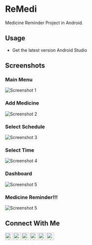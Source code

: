 # ReMedi

Medicine Reminder Project in Android.

## Usage

- Get the latest version Android Studio

## Screenshots

### Main Menu

![Screenshot 1](screenshots/2.png "Main Menu")

### Add Medicine

![Screenshot 2](screenshots/4.png "Add Medicine")

### Select Schedule

![Screenshot 3](screenshots/6.png "Select Schedule")

### Select Time

![Screenshot 4](screenshots/8.png "Select Time")

### Dashboard

![Screenshot 5](screenshots/10.png "Dashboard")

### Medicine Reminder!!!

![Screenshot 5](screenshots/12.png "Medicine Reminder")

## Connect With Me

[<img align="left" alt="nixrajput | Website" width="24px" src="https://raw.githubusercontent.com/nixrajput/nixlab-files/master/images/icons/globe-icon.svg" />][website]

[<img align="left" alt="nixrajput | GitHub" width="24px" src="https://raw.githubusercontent.com/nixrajput/nixlab-files/master/images/icons/github-brands.svg" />][github]

[<img align="left" alt="nixrajput | Instagram" width="24px" src="https://raw.githubusercontent.com/nixrajput/nixlab-files/master/images/icons/instagram-brands.svg" />][instagram]

[<img align="left" alt="nixrajput | Facebook" width="24px" src="https://raw.githubusercontent.com/nixrajput/nixlab-files/master/images/icons/facebook-brands.svg" />][facebook]

[<img align="left" alt="nixrajput | Twitter" width="24px" src="https://raw.githubusercontent.com/nixrajput/nixlab-files/master/images/icons/twitter-brands.svg" />][twitter]

[<img align="left" alt="nixrajput | LinkedIn" width="24px" src="https://raw.githubusercontent.com/nixrajput/nixlab-files/master/images/icons/linkedin-in-brands.svg" />][linkedin]

[github]: https://github.com/FouziaFaria
[website]: https://fouzia.bukharealsaif.com/
[facebook]: https://www.facebook.com/faria.alam.522
[twitter]: https://twitter.com/FouziaFariaTura
[instagram]: https://www.instagram.com/pandaria_228/
[linkedin]: https://www.linkedin.com/in/fouziafaria/
